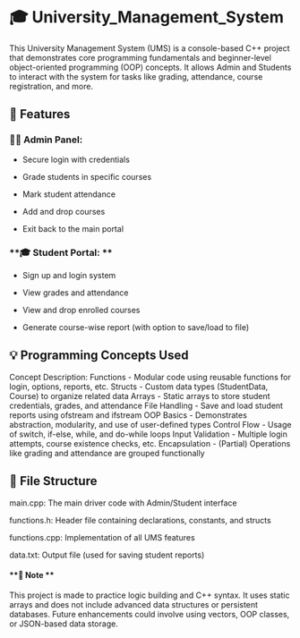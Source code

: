 # **🎓 University_Management_System**
This University Management System (UMS) is a console-based C++ project that demonstrates core programming fundamentals and beginner-level object-oriented programming (OOP) concepts. It allows Admin and Students to interact with the system for tasks like grading, attendance, course registration, and more.


## **🔧 Features**
### **👨‍🏫 Admin Panel:**
- Secure login with credentials

- Grade students in specific courses

- Mark student attendance

- Add and drop courses

- Exit back to the main portal

### **🎓 Student Portal: **
- Sign up and login system

- View grades and attendance

- View and drop enrolled courses

- Generate course-wise report (with option to save/load to file)

## **💡 Programming Concepts Used**
Concept	Description:
Functions -	Modular code using reusable functions for login, options, reports, etc.
Structs -	Custom data types (StudentData, Course) to organize related data
Arrays -	Static arrays to store student credentials, grades, and attendance
File Handling -	Save and load student reports using ofstream and ifstream
OOP Basics - Demonstrates abstraction, modularity, and use of user-defined types
Control Flow - Usage of switch, if-else, while, and do-while loops
Input Validation - Multiple login attempts, course existence checks, etc.
Encapsulation - (Partial)	Operations like grading and attendance are grouped functionally

## **📁 File Structure**
main.cpp: The main driver code with Admin/Student interface

functions.h: Header file containing declarations, constants, and structs

functions.cpp: Implementation of all UMS features

data.txt: Output file (used for saving student reports)


#### **📌 Note **
This project is made to practice logic building and C++ syntax. It uses static arrays and does not include advanced data structures or persistent databases. Future enhancements could involve using vectors, OOP classes, or JSON-based data storage.

